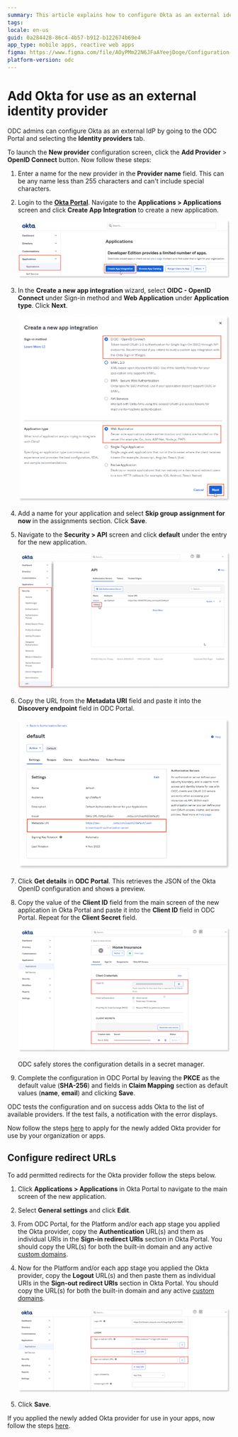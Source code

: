 ```yaml
---
summary: This article explains how to configure Okta as an external identity provider in OutSystems Developer Cloud Portal.
tags: 
locale: en-us
guid: 0a284428-86c4-4b57-b912-b122674b69e4
app_type: mobile apps, reactive web apps
figma: https://www.figma.com/file/AOyPMm22N6JFaAYeejDoge/Configuration-management?type=design&node-id=3001%3A786&t=hXGTDybYCg38Lul5-1
platform-version: odc
---
```


# Add Okta for use as an external identity provider

ODC admins can configure Okta as an external IdP by going to the ODC Portal and selecting the **Identity providers** tab. 

To launch the **New provider** configuration screen, click the **Add Provider** > **OpenID Connect** button. Now follow these steps:

1. Enter a name for the new provider in the **Provider name** field. This can be any name less than 255 characters and can't include special characters.

1. Login to the [**Okta Portal**](https://login.okta.com/). Navigate to the **Applications > Applications** screen and click **Create App Integration** to create a new application.

    ![Okta Portal](images/create-app-integration-ok.png)

1. In the **Create a new app integration** wizard, select **OIDC - OpenID Connect** under Sign-in method and **Web Application** under **Application type**. Click **Next**.

    ![Okta Portal](images/config-app-integration-ok.png)

1. Add a name for your application and select **Skip group assignment for now** in the assignments section. Click **Save**.

1. Navigate to the **Security > API** screen and click **default** under the entry for the new application.

    ![Okta Portal](images/security-api-ok.png)

1. Copy the URL from the **Metadata URI** field and paste it into the **Discovery endpoint** field in ODC Portal.

    ![Okta Portal](images/metadata-uri-ok.png)

1. Click **Get details** in **ODC Portal**. This retrieves the JSON of the Okta OpenID configuration and shows a preview.

1. Copy the value of the **Client ID** field from the main screen of the new application in Okta Portal and paste it into the **Client ID** field in ODC Portal. Repeat for the **Client Secret** field.

    ![Okta Portal](images/add-client-id-secret-ok.png)

    <div class="info" markdown="1">
    ODC safely stores the configuration details in a secret manager.
    </div>

1. Complete the configuration in ODC Portal by leaving the **PKCE** as the default value (**SHA-256**) and fields in **Claim Mapping** section as default values (**name**, **email**) and clicking **Save**.

ODC tests the configuration and on success adds Okta to the list of available providers. If the test fails, a notification with the error displays. 

Now follow the steps [here](intro.md#apply-an-external-idp) to apply for the newly added Okta provider for use by your organization or apps.

## Configure redirect URLs

To add permitted redirects for the Okta provider follow the steps below.

1. Click **Applications > Applications** in Okta Portal to navigate to the main screen of the new application. 

1. Select **General settings** and click **Edit**.

1. From ODC Portal, for the Platform and/or each app stage you applied the Okta provider, copy the **Authentication** URL(s) and them as individual URIs in the **Sign-in redirect URIs** section in Okta Portal. You should copy the URL(s) for both the built-in domain and any active [custom domains](../custom-domains.md).

1. Now for the Platform and/or each app stage you applied the Okta provider, copy the **Logout** URL(s) and then paste them as individual URIs in the **Sign-out redirect URIs** section in Okta Portal. You should copy the URL(s) for both the built-in domain and any active [custom domains](../custom-domains.md).

    ![Okta Portal](images/login-logout-uris-ok.png)

1. Click **Save**.

If you applied the newly added Okta provider for use in your apps, now follow the steps [here](apps.md).
